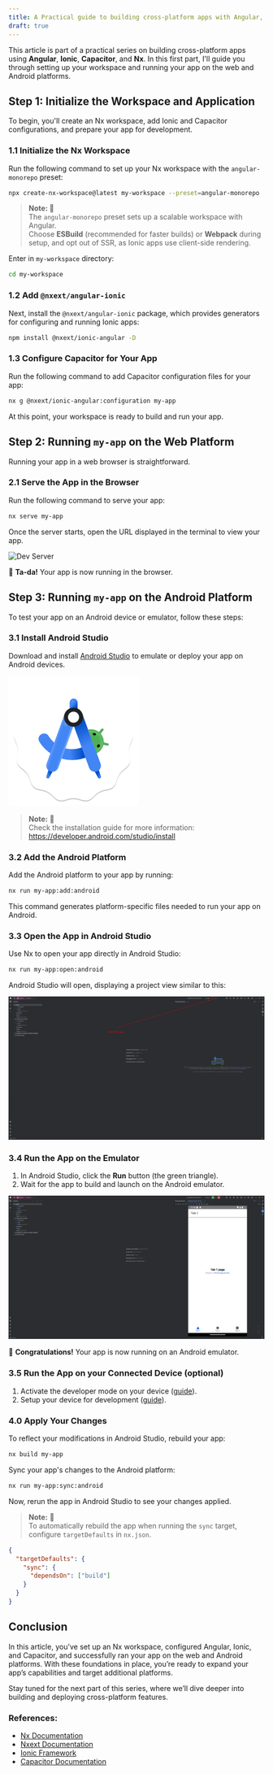 ```yaml
---
title: A Practical guide to building cross-platform apps with Angular, Ionic, Capacitor, and Nx
draft: true
---
```


This article is part of a practical series on building cross-platform apps using **Angular**, **Ionic**, **Capacitor**, and **Nx**. In this first part, I'll guide you through setting up your workspace and running your app on the web and Android platforms.

## Step 1: Initialize the Workspace and Application

To begin, you'll create an Nx workspace, add Ionic and Capacitor configurations, and prepare your app for development.

### 1.1 Initialize the Nx Workspace

Run the following command to set up your Nx workspace with the `angular-monorepo` preset:

```bash
npx create-nx-workspace@latest my-workspace --preset=angular-monorepo
```

> **Note: 📌** <br>
> The `angular-monorepo` preset sets up a scalable workspace with Angular. <br>
> Choose **ESBuild** (recommended for faster builds) or **Webpack** during setup, and opt out of SSR, as Ionic apps use client-side rendering.

Enter in `my-workspace` directory:

```bash
cd my-workspace
```

### 1.2 Add `@nxext/angular-ionic`

Next, install the `@nxext/angular-ionic` package, which provides generators for configuring and running Ionic apps:

```bash
npm install @nxext/ionic-angular -D
```

### 1.3 Configure Capacitor for Your App

Run the following command to add Capacitor configuration files for your app:

```bash
nx g @nxext/ionic-angular:configuration my-app
```

At this point, your workspace is ready to build and run your app.

## Step 2: Running `my-app` on the Web Platform

Running your app in a web browser is straightforward.

### 2.1 Serve the App in the Browser

Run the following command to serve your app:

```bash
nx serve my-app
```

Once the server starts, open the URL displayed in the terminal to view your app.

![Dev Server](./serve.png)

🌈 **Ta-da!** Your app is now running in the browser.

## Step 3: Running `my-app` on the Android Platform

To test your app on an Android device or emulator, follow these steps:

### 3.1 Install Android Studio

Download and install [Android Studio](https://developer.android.com/studio) to emulate or deploy your app on Android devices.

![Android Studio Icon](./studio.svg)

> **Note:** 📌<br>
> Check the installation guide for more information: https://developer.android.com/studio/install

### 3.2 Add the Android Platform

Add the Android platform to your app by running:

```bash
nx run my-app:add:android
```

This command generates platform-specific files needed to run your app on Android.

### 3.3 Open the App in Android Studio

Use Nx to open your app directly in Android Studio:

```bash
nx run my-app:open:android
```

Android Studio will open, displaying a project view similar to this:

![Android Studio - Run the app](./run.png)

### 3.4 Run the App on the Emulator

1. In Android Studio, click the **Run** button (the green triangle).
2. Wait for the app to build and launch on the Android emulator.

![Android Studio - Emulated app](./app.png)

🌟 **Congratulations!** Your app is now running on an Android emulator.

### 3.5 Run the App on your Connected Device (optional)

1. Activate the developer mode on your device ([guide](https://developer.android.com/studio/debug/dev-options)).
2. Setup your device for development ([guide](https://developer.android.com/studio/run/device)).

### 4.0 Apply Your Changes

To reflect your modifications in Android Studio, rebuild your app:

```bash
nx build my-app
```

Sync your app's changes to the Android platform:

```bash
nx run my-app:sync:android
```

Now, rerun the app in Android Studio to see your changes applied.

> **Note:** 📌<br>
> To automatically rebuild the app when running the `sync` target, configure `targetDefaults` in `nx.json`.

```json
{
  "targetDefaults": {
    "sync": {
      "dependsOn": ["build"]
    }
  }
}
```

## Conclusion

In this article, you’ve set up an Nx workspace, configured Angular, Ionic, and Capacitor, and successfully ran your app on the web and Android platforms. With these foundations in place, you’re ready to expand your app’s capabilities and target additional platforms.

Stay tuned for the next part of this series, where we’ll dive deeper into building and deploying cross-platform features.

### References:

- [Nx Documentation](https://nx.dev)
- [Nxext Documentation](https://nxext.dev/)
- [Ionic Framework](https://ionicframework.com)
- [Capacitor Documentation](https://capacitorjs.com)
